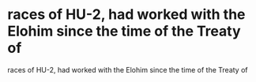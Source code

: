 # races of HU-2, had worked with the Elohim since the time of the Treaty of

races of HU-2, had worked with the Elohim since the time of the Treaty of